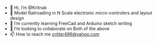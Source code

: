 - 👋 Hi, I’m @Kritnak
- 👀 Model Railroading in N Scale electronic micro-controlers and layout design
- 🌱 I’m currently learning FreeCad and Arduino sketch writing
- 💞️ I’m looking to collaborate on Both of the above
- 📫 How to reach me critter496@yahoo.com

<!---
Kritnak/Kritnak is a ✨ special ✨ repository because its `README.md` (this file) appears on your GitHub profile.
You can click the Preview link to take a look at your changes.
--->
